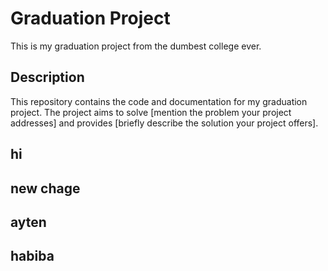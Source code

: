 # Graduation Project

This is my graduation project from the dumbest college ever.

## Description

This repository contains the code and documentation for my graduation project. The project aims to solve [mention the problem your project addresses] and provides [briefly describe the solution your project offers].
## hi
## new chage
## ayten
## habiba